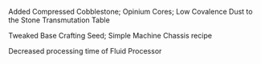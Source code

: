 Added Compressed Cobblestone; Opinium Cores; Low Covalence Dust to the Stone Transmutation Table

Tweaked Base Crafting Seed; Simple Machine Chassis recipe

Decreased processing time of Fluid Processor
